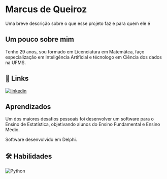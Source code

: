 
# Marcus de Queiroz

Uma breve descrição sobre o que esse projeto faz e para quem ele é

## Um pouco sobre mim

Tenho 29 anos, sou formado em Licenciatura em Matemátca, faço especialização em Inteligência Artificial e técnologo em Ciência dos dados na UFMS.
## 🔗 Links

[![linkedin](https://img.shields.io/badge/linkedin-0A66C2?style=for-the-badge&logo=linkedin&logoColor=white)](https://www.linkedin.com/in/marcus-queiroz-68983b51//)



## Aprendizados

Um dos maiores desafios pessoais foi desenvolver um software para o Ensino de Estatística, objetivando alunos do Ensino Fundamental e Ensino Médio.

Software desenvolvido em Delphi.


## 🛠 Habilidades

![Python](https://img.shields.io/badge/Python-000?style=for-the-badge&logo=python)

